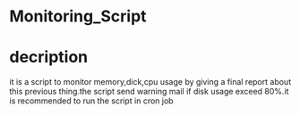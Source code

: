 # Monitoring_Script
# decription
it is a script to monitor memory,dick,cpu usage by giving a final report about this previous thing.the script send warning mail if disk usage exceed 80%.it is recommended to run the script in cron job
